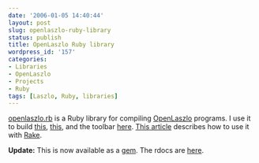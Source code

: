 ```yaml
---
date: '2006-01-05 14:40:44'
layout: post
slug: openlaszlo-ruby-library
status: publish
title: OpenLaszlo Ruby library
wordpress_id: '157'
categories:
- Libraries
- OpenLaszlo
- Projects
- Ruby
tags: [Laszlo, Ruby, libraries]
---
```


[openlaszlo.rb](/sources/ruby/openlaszlo) is a Ruby library for compiling [OpenLaszlo](http://openlaszlo.org) programs.  I use it to build [this](/words), [this](http://expialidocio.us), and the toolbar [here](/projects).  [This article](http://weblog.openlaszlo.org/archives/2006/01/deploying-openlaszlo-applications-with-rake/) describes how to use it with [Rake](http://www.martinfowler.com/articles/rake.html).

<!-- more -->

**Update:**  This is now available as a [gem](http://rubyforge.org/ropenlaszlo).  The rdocs are [here](http://ropenlaszlo.rubyforge.org).
